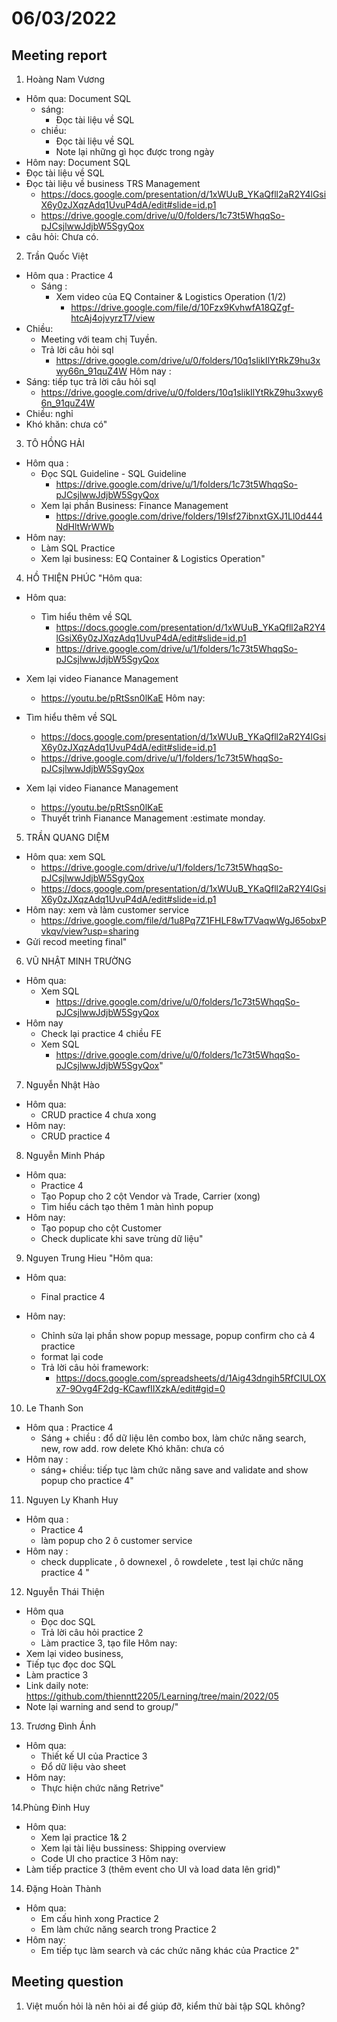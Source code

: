# 06/03/2022

## Meeting report

1. Hoàng Nam Vương

- Hôm qua:  Document SQL
  - sáng:
    - Đọc tài liệu về SQL
  - chiều:
    - Đọc tài liệu về SQL
    - Note lại những gì học được trong ngày
- Hôm nay: Document SQL
- Đọc tài liệu về SQL
- Đọc tài liệu về business TRS Management
  - <https://docs.google.com/presentation/d/1xWUuB_YKaQfll2aR2Y4lGsiX6y0zJXqzAdq1UvuP4dA/edit#slide=id.p1>
  - <https://drive.google.com/drive/u/0/folders/1c73t5WhqqSo-pJCsjlwwJdjbW5SgyQox>
- câu hỏi: Chưa có.

2. Trần Quốc Việt

- Hôm qua : Practice 4
  - Sáng  :
    - Xem video của EQ Container & Logistics Operation (1/2)
      - <https://drive.google.com/file/d/10Fzx9KvhwfA18QZgf-htcAj4ojvyrzT7/view>
- Chiều:
  - Meeting với team chị Tuyền.
  - Trả lời câu hỏi sql
    - <https://drive.google.com/drive/u/0/folders/10q1slikIlYtRkZ9hu3xwy66n_91quZ4W>
Hôm nay :
- Sáng: tiếp tục trả lời câu hỏi sql
  - <https://drive.google.com/drive/u/0/folders/10q1slikIlYtRkZ9hu3xwy66n_91quZ4W>
- Chiều: nghỉ
- Khó khăn: chưa có"

3. TÔ HỒNG HẢI

- Hôm qua :
  - Đọc SQL Guideline - SQL Guideline
    - <https://drive.google.com/drive/u/1/folders/1c73t5WhqqSo-pJCsjlwwJdjbW5SgyQox>
  - Xem lại phần Business: Finance Management
    - <https://drive.google.com/drive/folders/19Isf27ibnxtGXJ1Ll0d444NdHltWrWWb>
- Hôm nay:
  - Làm SQL Practice
  - Xem lại business: EQ Container & Logistics Operation"

4. HỒ THIỆN PHÚC "Hôm qua:

- Hôm qua:
  - Tìm hiểu thêm về SQL
    - <https://docs.google.com/presentation/d/1xWUuB_YKaQfll2aR2Y4lGsiX6y0zJXqzAdq1UvuP4dA/edit#slide=id.p1>
    - <https://drive.google.com/drive/u/1/folders/1c73t5WhqqSo-pJCsjlwwJdjbW5SgyQox>

- Xem lại video Fianance Management
  - <https://youtu.be/pRtSsn0lKaE>
Hôm nay:
- Tìm hiểu thêm về SQL
  - <https://docs.google.com/presentation/d/1xWUuB_YKaQfll2aR2Y4lGsiX6y0zJXqzAdq1UvuP4dA/edit#slide=id.p1>
  - <https://drive.google.com/drive/u/1/folders/1c73t5WhqqSo-pJCsjlwwJdjbW5SgyQox>
- Xem lại video Fianance Management
  - <https://youtu.be/pRtSsn0lKaE>
  - Thuyết trình Fianance  Management :estimate monday.

5. TRẦN QUANG DIỆM

- Hôm qua: xem SQL
  - <https://drive.google.com/drive/u/1/folders/1c73t5WhqqSo-pJCsjlwwJdjbW5SgyQox>
  - <https://docs.google.com/presentation/d/1xWUuB_YKaQfll2aR2Y4lGsiX6y0zJXqzAdq1UvuP4dA/edit#slide=id.p1>
- Hôm nay: xem và làm customer service
  - <https://drive.google.com/file/d/1u8Pq7Z1FHLF8wT7VaqwWgJ65obxPvkqv/view?usp=sharing>
- Gửi recod meeting final"

6. VŨ NHẬT MINH TRƯỜNG

- Hôm qua:
  - Xem SQL
    - <https://drive.google.com/drive/u/0/folders/1c73t5WhqqSo-pJCsjlwwJdjbW5SgyQox>
- Hôm nay
  - Check lại practice 4 chiều FE
  - Xem SQL
    - <https://drive.google.com/drive/u/0/folders/1c73t5WhqqSo-pJCsjlwwJdjbW5SgyQox>"

7. Nguyễn Nhật Hào

- Hôm qua:
  - CRUD practice 4 chưa xong
- Hôm nay:
  - CRUD practice 4

8. Nguyễn Minh Pháp

- Hôm qua:
  - Practice 4
  - Tạo Popup cho 2 cột Vendor và Trade, Carrier (xong)
  - Tìm hiểu cách tạo thêm 1 màn hình popup
- Hôm nay:
  - Tạo popup cho cột Customer
  - Check duplicate khi save trùng dữ liệu"

9. Nguyen Trung Hieu "Hôm qua:

- Hôm qua:
  - Final practice 4

- Hôm nay:
  - Chỉnh sửa lại phần show popup message, popup confirm cho cả 4 practice
  - format lại code
  - Trả lời câu hỏi framework:
    - <https://docs.google.com/spreadsheets/d/1Aig43dngih5RfCIULOXx7-9Ovg4F2dg-KCawfIIXzkA/edit#gid=0>

10. Le Thanh Son

- Hôm qua : Practice 4
  - Sáng + chiều : đổ dữ liệu lên combo box, làm chức năng search, new, row add. row delete
Khó khăn: chưa có
- Hôm nay :
  - sáng+ chiều: tiếp tục làm chức năng save and validate and show popup cho practice 4"

11. Nguyen Ly Khanh Huy

- Hôm qua :
  - Practice 4
  - làm popup cho 2 ô customer service
- Hôm nay :
  - check dupplicate , ô downexel , ô rowdelete , test lại chức năng practice 4 "

12. Nguyễn Thái Thiện

- Hôm qua
  - Đọc doc SQL
  - Trả lời câu hỏi practice 2
  - Làm practice 3, tạo file
Hôm nay:
- Xem lại video business,
- Tiếp tục đọc doc SQL
- Làm practice 3
- Link daily note: <https://github.com/thienntt2205/Learning/tree/main/2022/05>
- Note lại warning and send to group/"

13. Trương Đình Ánh

- Hôm qua:
  - Thiết kế UI của Practice 3
  - Đổ dữ liệu vào sheet
- Hôm nay:
  - Thực hiện chức năng Retrive"

14.Phùng Đinh Huy

- Hôm qua:
  - Xem lại practice 1& 2
  - Xem lại tài liệu bussiness: Shipping overview
  - Code UI cho practice 3
Hôm nay:
- Làm tiếp practice 3 (thêm event cho UI và load data lên grid)"

14. Đặng Hoàn Thành

- Hôm qua:
  - Em cấu hình xong Practice 2
  - Em làm chức năng search trong Practice 2
- Hôm nay:
  - Em tiếp tục làm search và các chức năng khác của Practice 2"

## Meeting question

1. Việt muốn hỏi là nên hỏi ai để giúp đỡ, kiểm thử bài tập SQL không?
